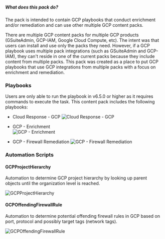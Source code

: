 ##### What does this pack do?

The pack is intended to contain GCP playbooks that conduct enrichment and/or remediation and can use other multiple GCP 
content packs.

There are multiple GCP content packs for multiple GCP products (GSuiteAdmin, GCP-IAM, Google Cloud Compute, etc).  The intent was that users can install and use only the packs they need.  However, if a GCP playbook uses multiple pack integrations (such
as GSuiteAdmin and GCP-IAM), they can't reside in one of the current packs because they include content from multiple packs.  This 
pack was created as a place to put GCP playbooks that use GCP integrations from multiple packs with a focus on enrichment and 
remediation.

### Playbooks

Users are only able to run the playbook in v6.5.0 or higher as it requires commands to execute the task.
This content pack includes the following playbooks: 

- Cloud Response - GCP
![Cloud Response - GCP](../../doc_files/Cloud_Response_-_GCP.png)

- GCP - Enrichment  
![GCP - Enrichment](../../doc_files/GCP_-_Enrichment.png)

- GCP - Firewall Remediation
![GCP - Firewall Remediation](../../doc_files/GCP_-_Firewall_Remediation.png)

### Automation Scripts

#### GCPProjectHierarchy

Automation to determine GCP project hierarchy by looking up parent objects until the organization level is reached.

![GCPProjectHierarchy](../../doc_files/GCPProjecHierarchy.png)

#### GCPOffendingFirewallRule

Automation to determine potential offending firewall rules in GCP based on port, protocol and possibly target tags (network tags).

![GCPOffendingFirewallRule](../../doc_files/GCP_-_Enrichment.png)